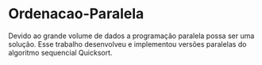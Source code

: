 # Ordenacao-Paralela
Devido ao grande volume de dados a programação paralela possa ser uma solução. Esse trabalho desenvolveu e implementou versões paralelas do algoritmo sequencial Quicksort.
